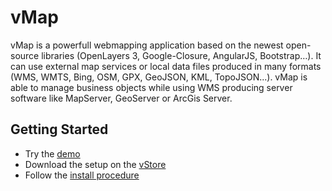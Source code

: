 # vMap

vMap is a powerfull webmapping application based on the newest open-source libraries (OpenLayers 3, Google-Closure, AngularJS, Bootstrap…).
It can use external map services or local data files produced in many formats (WMS, WMTS, Bing, OSM, GPX, GeoJSON, KML, TopoJSON...).
vMap is able to manage business objects while using WMS producing server software like MapServer, GeoServer or ArcGis Server.


## Getting Started

- Try the [demo](https://demo.veremes.net/vmap/)
- Download the setup on the [vStore](https://vstore.veremes.net/store/)
- Follow the [install procedure](http://www.veremes.com/procedure-dinstallation-de-vmap)
